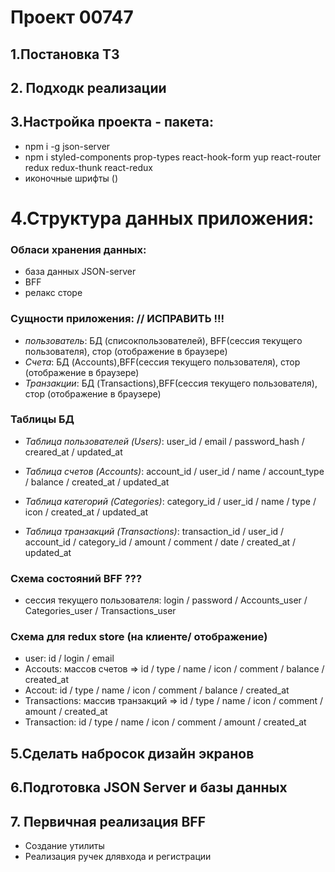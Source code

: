 # Проект 00747

## 1.Постановка ТЗ

## 2. Подходк реализации

## 3.Настройка проекта - пакета:

- npm i -g json-server
- npm i styled-components prop-types react-hook-form yup react-router redux redux-thunk react-redux
- иконочные шрифты ()

# 4.Структура данных приложения:

### Обласи хранения данных:

- база данных JSON-server
- BFF
- релакс сторе

### Сущности приложения: // ИСПРАВИТЬ !!!

- _пользователь_: БД (списокпользователей), BFF(сессия текущего пользователя), стор (отображение в браузере)
- _Счета_: БД (Accounts),BFF(сессия текущего пользователя), стор (отображение в браузере)
- _Транзакции_: БД (Transactions),BFF(сессия текущего пользователя), стор (отображение в браузере)

### Таблицы БД

- _Таблица пользователей (Users)_: user_id / email / password_hash / creared_at / updated_at
- _Таблица счетов (Accounts)_: account_id / user_id / name / account_type / balance / created_at / updated_at

- _Таблица категорий (Categories)_: category_id / user_id / name / type / icon / created_at / updated_at

- _Таблица транзакций (Transactions)_: transaction_id / user_id / account_id / category_id / amount / comment / date / created_at / updated_at

### Схема состояний BFF ???

- сессия текущего пользователя: login / password / Accounts_user / Categories_user / Transactions_user

### Схема для redux store (на клиенте/ отображение)

- user: id / login / email
- Accouts: массов счетов => id / type / name / icon / comment / balance / created_at
- Accout: id / type / name / icon / comment / balance / created_at
- Transactions: массив транзакций => id / type / name / icon / comment / amount / created_at
- Transaction: id / type / name / icon / comment / amount / created_at

## 5.Сделать набросок дизайн экранов

## 6.Подготовка JSON Server и базы данных

## 7. Первичная реализация BFF

- Создание утилиты
- Реализация ручек длявхода и регистрации
